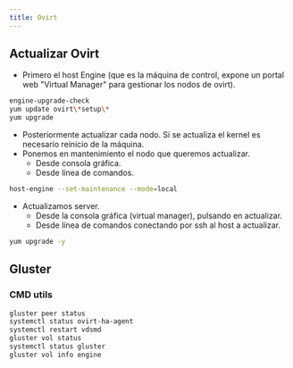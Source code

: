 ```yaml
---
title: Ovirt
---
```


## Actualizar Ovirt
- Primero el host Engine (que es la máquina de control, expone un portal web "Virtual Manager" para gestionar los nodos de ovirt).
```bash
engine-upgrade-check
yum update ovirt\*setup\*
yum upgrade
```
- Posteriormente actualizar cada nodo. Si se actualiza el kernel es necesario reinicio de la máquina.
- Ponemos en mantenimiento el nodo que queremos actualizar.
	- Desde consola gráfica.
	- Desde línea de comandos.
```bash
host-engine --set-maintenance --mode=local
```
- Actualizamos server.
	- Desde la consola gráfica (virtual manager), pulsando en actualizar.
	- Desde línea de comandos conectando por ssh al host a actualizar.
```bash
yum upgrade -y
```

## Gluster
### CMD utils
```bash
gluster peer status
systemctl status ovirt-ha-agent
systemctl restart vdsmd
gluster vol status
systemctl status gluster
gluster vol info engine
```

